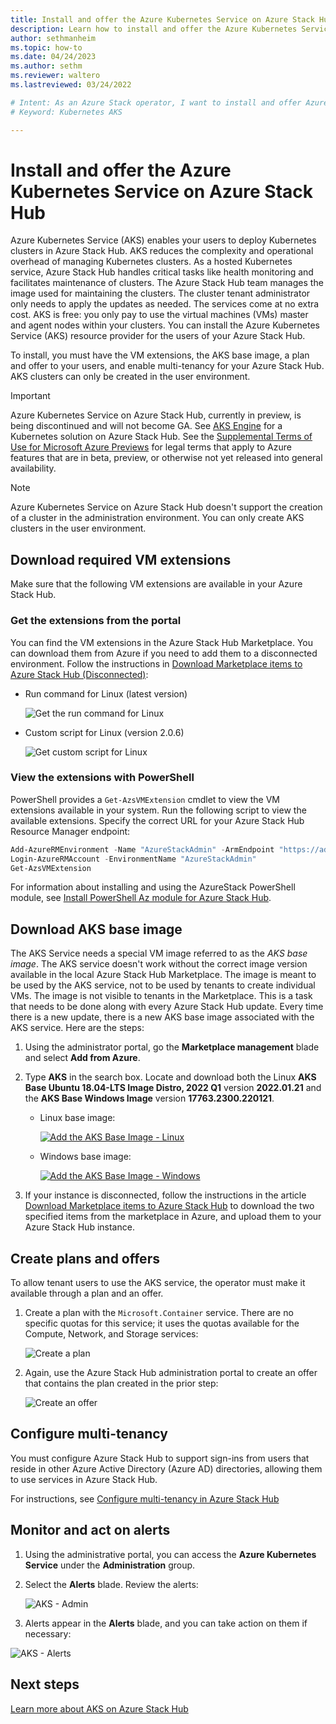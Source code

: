 ```yaml
---
title: Install and offer the Azure Kubernetes Service on Azure Stack Hub
description: Learn how to install and offer the Azure Kubernetes Service on Azure Stack Hub.
author: sethmanheim
ms.topic: how-to
ms.date: 04/24/2023
ms.author: sethm
ms.reviewer: waltero
ms.lastreviewed: 03/24/2022

# Intent: As an Azure Stack operator, I want to install and offer Azure Kubernetes Service on Azure Stack Hub so my supported user can offer containerized solutions.
# Keyword: Kubernetes AKS

---
```


# Install and offer the Azure Kubernetes Service on Azure Stack Hub

Azure Kubernetes Service (AKS) enables your users to deploy Kubernetes clusters in Azure Stack Hub. AKS reduces the complexity and operational overhead of managing Kubernetes clusters. As a hosted Kubernetes service, Azure Stack Hub handles critical tasks like health monitoring and facilitates maintenance of clusters. The Azure Stack Hub team manages the image used for maintaining the clusters. The cluster tenant administrator only needs to apply the updates as needed. The services come at no extra cost. AKS is free: you only pay to use the virtual machines (VMs) master and agent nodes within your clusters. You can install the Azure Kubernetes Service (AKS) resource provider for the users of your Azure Stack Hub.

To install, you must have the VM extensions, the AKS base image, a plan and offer to your users, and enable multi-tenancy for your Azure Stack Hub. AKS clusters can only be created in the user environment.

> [!IMPORTANT]  
> Azure Kubernetes Service on Azure Stack Hub, currently in preview, is being discontinued and will not become GA. See [AKS Engine](../user/azure-stack-kubernetes-aks-engine-overview.md) for a Kubernetes solution on Azure Stack Hub. 
> See the [Supplemental Terms of Use for Microsoft Azure Previews](https://azure.microsoft.com/support/legal/preview-supplemental-terms/) for legal terms that apply to Azure features that are in beta, preview, or otherwise not yet released into general availability.

> [!NOTE]  
> Azure Kubernetes Service on Azure Stack Hub doesn't support the creation of a cluster in the administration environment. You can only create AKS clusters in the user environment.

## Download required VM extensions

Make sure that the following VM extensions are available in your Azure Stack Hub.

### Get the extensions from the portal

You can find the VM extensions in the Azure Stack Hub Marketplace. You can download them from Azure if you need to add them to a disconnected environment. Follow the instructions in [Download Marketplace items to Azure Stack Hub (Disconnected)](azure-stack-download-azure-marketplace-item.md?&tabs=az1%2Caz2&pivots=state-disconnected):

- Run command for Linux (latest version)

    ![Get the run command for Linux](media/aks-add-on/get-run-command-for-linux.png)

- Custom script for Linux (version 2.0.6)

    ![Get custom script for Linux](media/aks-add-on/get-custom-script-for-linux.png)

### View the extensions with PowerShell

PowerShell provides a `Get-AzsVMExtension` cmdlet to view the VM extensions available in your system. Run the following script to view the available extensions. Specify the correct URL for your Azure Stack Hub Resource Manager endpoint:

```powershell  
Add-AzureRMEnvironment -Name "AzureStackAdmin" -ArmEndpoint "https://adminmanagement.<location>.<yourdomainname>/"
Login-AzureRMAccount -EnvironmentName "AzureStackAdmin"
Get-AzsVMExtension
```

For information about installing and using the AzureStack PowerShell module, see [Install PowerShell Az module for Azure Stack Hub](powershell-install-az-module.md).

## Download AKS base image

The AKS Service needs a special VM image referred to as the *AKS base image*. The AKS service doesn't work without the correct image version available in the local Azure Stack Hub Marketplace. The image is meant to be used by the AKS service, not to be used by tenants to create individual VMs. The image is not visible to tenants in the Marketplace. This is a task that needs to be done along with every Azure Stack Hub update. Every time there is a new update, there is a new AKS base image associated with the AKS service. Here are the steps:

1. Using the administrator portal, go the **Marketplace management** blade and select **Add from Azure**.
1. Type **AKS** in the search box. Locate and download both the Linux **AKS Base Ubuntu 18.04-LTS Image Distro, 2022 Q1** version **2022.01.21** and the **AKS Base Windows Image** version **17763.2300.220121**.

    - Linux base image:

        [![Add the AKS Base Image - Linux](media/aks-add-on/aks-base-image-linux.png)](media/aks-add-on/aks-base-image-linux.png#lightbox)

    - Windows base image:

        [![Add the AKS Base Image - Windows](media/aks-add-on/aks-base-image-windows.png)](media/aks-add-on/aks-base-image-windows.png#lightbox)

1. If your instance is disconnected, follow the instructions in the article [Download Marketplace items to Azure Stack Hub](azure-stack-download-azure-marketplace-item.md) to download the two specified items from the marketplace in Azure, and upload them to your Azure Stack Hub instance.

## Create plans and offers

To allow tenant users to use the AKS service, the operator must make it available through a plan and an offer.

1. Create a plan with the `Microsoft.Container` service. There are no specific quotas for this service; it uses the quotas available for the Compute, Network, and Storage services:

    ![Create a plan](media/aks-add-on/aks-create-a-plan.png)

1. Again, use the Azure Stack Hub administration portal to create an offer that contains the plan created in the prior step:

    ![Create an offer](media/aks-add-on/aks-create-an-offer.png)

## Configure multi-tenancy

You must configure Azure Stack Hub to support sign-ins from users that reside in other Azure Active Directory (Azure AD) directories, allowing them to use services in Azure Stack Hub.

For instructions, see [Configure multi-tenancy in Azure Stack Hub](enable-multitenancy.md?pivots=management-tool-portal)

## Monitor and act on alerts

1. Using the administrative portal, you can access the **Azure Kubernetes Service** under the **Administration** group.
1. Select the **Alerts** blade. Review the alerts:

    ![AKS - Admin](media/aks-add-on/aks-admin.png)

1. Alerts appear in the **Alerts** blade, and you can take action on them if necessary:

![AKS - Alerts](media/aks-add-on/aks-alerts.png)

## Next steps

[Learn more about AKS on Azure Stack Hub](../user/aks-overview.md)
